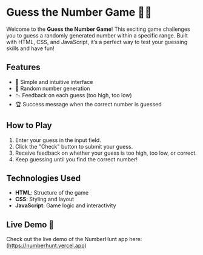 # Guess the Number Game 🎉🔢

Welcome to the **Guess the Number Game**! This exciting game challenges you to guess a randomly generated number within a specific range. Built with HTML, CSS, and JavaScript, it’s a perfect way to test your guessing skills and have fun!

## Features
- 🌟 Simple and intuitive interface
- 🔢 Random number generation
- 📉 Feedback on each guess (too high, too low)
- 🏆 Success message when the correct number is guessed

## How to Play
1. Enter your guess in the input field.
2. Click the "Check" button to submit your guess.
3. Receive feedback on whether your guess is too high, too low, or correct.
4. Keep guessing until you find the correct number!

## Technologies Used
- **HTML**: Structure of the game
- **CSS**: Styling and layout
- **JavaScript**: Game logic and interactivity

## Live Demo 🚀
Check out the live demo of the NumberHunt app here: (https://numberhunt.vercel.app)
